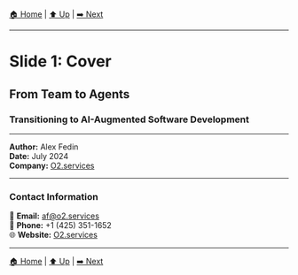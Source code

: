 [🏠 Home](../slide-deck.md) | [⬆️ Up](../slide-deck.md) | [➡️ Next](slide-02-classical-team.md)

---

# Slide 1: Cover

## From Team to Agents

### Transitioning to AI-Augmented Software Development

---

**Author:** Alex Fedin<br/>
**Date:** July 2024<br/>
**Company:** [O2.services](https://O2.services)

---

### Contact Information

📧 **Email:** [af@o2.services](mailto:af@o2.services)<br/>
📱 **Phone:** +1 (425) 351-1652<br/>
🌐 **Website:** [O2.services](https://O2.services)

---

[🏠 Home](../slide-deck.md) | [⬆️ Up](../slide-deck.md) | [➡️ Next](slide-02-classical-team.md)
